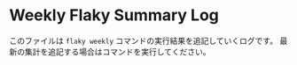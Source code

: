# Weekly Flaky Summary Log

このファイルは `flaky weekly` コマンドの実行結果を追記していくログです。
最新の集計を追記する場合はコマンドを実行してください。
